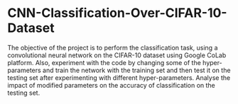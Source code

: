 # CNN-Classification-Over-CIFAR-10-Dataset

The objective of the project is to perform the classification task, using a convolutional neural network on the CIFAR-10 dataset using Google CoLab platform.
Also, experiment with the code by changing some of the hyper-parameters and train the network with the training set and then test it on the testing set after experimenting with different hyper-parameters. Analyse the impact of modified parameters on the accuracy of classification on the testing set.
